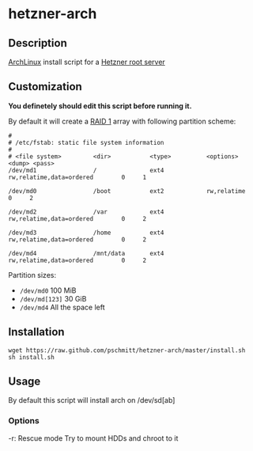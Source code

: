 # hetzner-arch


## Description

[ArchLinux](https://www.archlinux.org/) install script for a [Hetzner root server](http://www.hetzner.de/hosting/produktmatrix/rootserver)

## Customization

**You definetely should edit this script before running it.**

By default it will create a [RAID 1](http://en.wikipedia.org/wiki/Raid_1#RAID_1) array with following partition scheme:

```
# 
# /etc/fstab: static file system information
#
# <file system>         <dir>           <type>          <options>                      <dump> <pass>
/dev/md1                /               ext4            rw,relatime,data=ordered        0     1

/dev/md0                /boot           ext2            rw,relatime                     0     2

/dev/md2                /var            ext4            rw,relatime,data=ordered        0     2

/dev/md3                /home           ext4            rw,relatime,data=ordered        0     2

/dev/md4                /mnt/data       ext4            rw,relatime,data=ordered        0     2

```

Partition sizes:

* `/dev/md0`     100 MiB
* `/dev/md[123]` 30 GiB
* `/dev/md4`     All the space left

## Installation

```
wget https://raw.github.com/pschmitt/hetzner-arch/master/install.sh
sh install.sh
```

## Usage

By default this script will install arch on /dev/sd[ab]

### Options

-r: Rescue mode
    Try to mount HDDs and chroot to it

